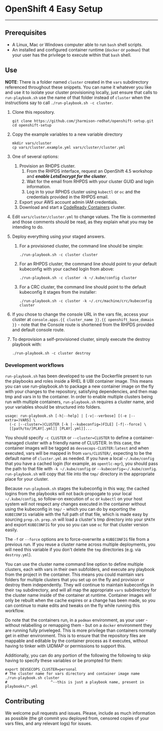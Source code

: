 # OpenShift 4 Easy Setup

---

## Prerequisites

- A Linux, Mac or Windows computer able to run `bash` shell scripts.
- An installed and configured container runtime (`docker` or `podman`) that your user has the privilege to execute within that `bash` shell.

## Use

**NOTE**: There is a folder named `cluster` created in the `vars` subdirectory referenced throughout these snippets. You can name it whatever you like and use it to isolate your cluster provisioning locally, just ensure that calls to `run-playbook.sh` use the name of that folder instead of `cluster` when the instructions say to call `./run-playbook.sh -c cluster`.

1. Clone this repository.

    ```shell
    git clone https://github.com/jharmison-redhat/openshift-setup.git
    cd openshift-setup
    ```

1. Copy the example variables to a new variable directory

   ```shell
   mkdir vars/cluster
   cp vars/cluster.example.yml vars/cluster/cluster.yml
   ```

1. One of several options:
   1. Provision an RHDPS cluster.
      1. From the RHPDS interface, request an OpenShift 4.5 workshop and _**enable LetsEncrypt for the cluster**_.
      1. Wait for the email from RHPDS with your cluster GUID and login information.
      1. Log in to your RPHDS cluster using `kubectl` or `oc` and the credentials provided in the RHPDS email.
   1. Export your AWS account admin IAM credentials.
   1. Download and start a [CodeReady Containers](https://developers.redhat.com/products/codeready-containers/download) cluster.
1. Edit `vars/cluster/cluster.yml` to change values. The file is commented and those comments should be read, as they explain what you may be intending to do.
1. Deploy everything using your staged answers.
   1. For a provisioned cluster, the command line should be simple:

      ```shell
      ./run-playbook.sh -c cluster cluster
      ```

   1. For an RHPDS cluster, the command line should point to your default kubeconfig with your cached login from above:

      ```shell
      ./run-playbook.sh -c cluster -k ~/.kube/config cluster
      ```

   1. For a CRC cluster, the command line should point to the default kubeconfig it stages from the installer:

      ```shell
      ./run-playbook.sh -c cluster -k ~/.crc/machine/crc/kubeconfig cluster
      ```

1. If you chose to change the console URL in the vars file, access your cluster at `console.apps.{{ cluster_name }}.{{ openshift_base_domain }}` - note that the Console route is shortened from the RHPDS provided and default console route.

1. To deprovision a self-provisioned cluster, simply execute the destroy playbook with:

   ```shell
   ./run-playbook.sh -c cluster destroy
   ```

### Development workflows

`run-playbook.sh` has been developed to use the Dockerfile present to run the playbooks and roles inside a RHEL 8 UBI container image. This means you can use run-playbook.sh to package a new container image on the fly with your changes to the repository, satisfying dependencies, and then map tmp and vars in to the container. In order to enable multiple clusters being run with multiple containers, `run-playbook.sh` requires a cluster name, and your variables should be structured into folders.

```shell
usage: run-playbook.sh [-h|--help] | [-v|--verbose] [(-e |--extra=)VARS] \
  (-c |--cluster=)CLUSTER [-k |--kubeconfig=)FILE] [-f|--force] \
  [[path/to/]PLAY[.yml]] [PLAY[.yml]]...
```

You should specify `-c CLUSTER` or `--cluster=CLUSTER` to define a container-managed cluster with a friendly name of CLUSTER. In this case, the container images will be tagged as `devsecops-CLUSTER:latest` and when executed, vars will be mapped in from `vars/CLUSTER/`, expecting to be the default name of `cluster.yml` as needed. If you have a local `~/.kube/config` that you have a cached login (for example, as `opentlc-mgr`), you should pass the path to that file with `-k ~/.kube/config` or `--kubeconfig=~/.kube/config`. `run-playbook.sh` will copy that file into the `tmp/` directory in the appropriate place for your cluster.

Because `run-playbook.sh` stages the kubeconfig in this way, the cached logins from the playbooks will not back-propogate to your local `~/.kube/config`, so follow-on execution of `oc` or `kubectl` on your host system will not respect any changes executed in the container without using the kubeconfig in `tmp/` - which you can do by exporting the `KUBECONFIG` variable with the full path of that file, which is made easy by sourcing `prep.sh`. `prep.sh` will load a cluster's tmp directory into your `$PATH` and export `KUBECONFIG` for you so you can use `oc` for that cluster version easily.

The `-f` or `--force` options are to force-overwrite a `KUBECONFIG` file from a previous run. If you reuse a cluster name across multiple deployments, you will need this variable if you don't delete the `tmp` directories (e.g. via `destroy.yml`).

You can use the cluster name command line option to define multiple clusters, each with vars in their own subfolders, and execute any playbook from the project in the container. This means you could maintain vars folders for multiple clusters that you set up on the fly and provision or destroy them independently. They will continue to maintain kubeconfigs in their `tmp` subdirectory, and will all map the appropriate `vars` subdirectory for the cluster name inside of the container at runtime. Container images will only be rebuilt when the cache expires or a change has been made, so you can continue to make edits and tweaks on the fly while running this workflow.

Do note that the containers run, in a `podman` environment, as your user - without relabelling or remapping them - but on a `docker` environment they are running fully priveleged. This is more privilege than containers normally get in either environment. This is to ensure that the repository files are mappable and editable by the container process as it executes, without having to tinker with UIDMAP or permissions to support this.

Additionally, you can do any portion of the following the following to skip having to specify these variables or be prompted for them:

```shell
export DEVSECOPS_CLUSTER=personal                                                # The cluster name for vars directory and container image name
./run-playbook.sh cluster
#                    ^--this is just a playbook name, present in playbooks/*.yml
```

## Contributing

We welcome pull requests and issues. Please, include as much information as possible (the git commit you deployed from, censored copies of your vars files, and any relevant logs) for issues.
